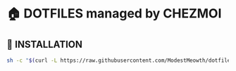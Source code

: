# :house: DOTFILES managed by CHEZMOI
## :wrench: INSTALLATION

``` sh
sh -c "$(curl -L https://raw.githubusercontent.com/ModestMeowth/dotfiles/main/install.sh)"
```
